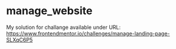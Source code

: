 # manage_website
My solution for challange available under URL: https://www.frontendmentor.io/challenges/manage-landing-page-SLXqC6P5
